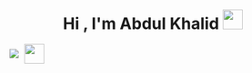 <h1 align="center"><b>Hi , I'm Abdul Khalid </b><img src="https://media.giphy.com/media/hvRJCLFzcasrR4ia7z/giphy.gif" width="35"></h1>
<div style="display: flex; align-items: center; margin: auto; text-align: center;">
  <a href="https://github.com/DenverCoder1/readme-typing-svg">
    <img src="https://readme-typing-svg.herokuapp.com?font=Time+New+Roman&color=cyan&size=19&center=true&vCenter=true&width=600&lines=Assalamu+O+Alaikum+Warahmatullah..&hearts;++;Self-taught+Front-End+Developer,;Computer+Science+Student,;CTF+Newbie,;Active+Learner/Researcher,;Love+to+learn+new+stuffs..<3" />
  </a>
  <img src="https://media.giphy.com/media/hvRJCLFzcasrR4ia7z/giphy.gif" width="35" style="margin-left: 10px;">
</div>

